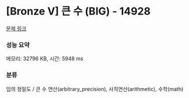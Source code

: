 # [Bronze V] 큰 수 (BIG) - 14928 

[문제 링크](https://www.acmicpc.net/problem/14928) 

### 성능 요약

메모리: 32796 KB, 시간: 5948 ms

### 분류

임의 정밀도 / 큰 수 연산(arbitrary_precision), 사칙연산(arithmetic), 수학(math)

